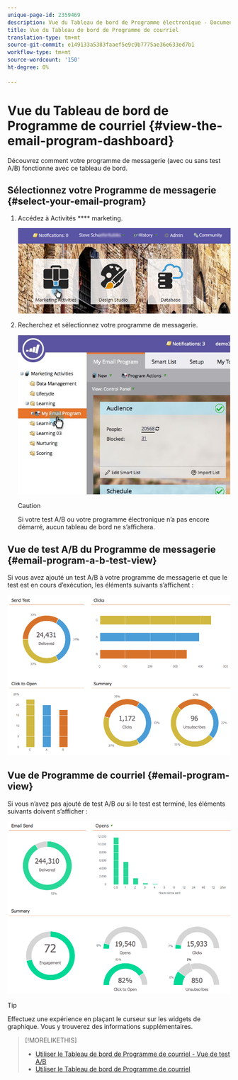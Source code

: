 ```yaml
---
unique-page-id: 2359469
description: Vue du Tableau de bord de Programme électronique - Documentation du marketing - Documentation du produit
title: Vue du Tableau de bord de Programme de courriel
translation-type: tm+mt
source-git-commit: e149133a5383faaef5e9c9b7775ae36e633ed7b1
workflow-type: tm+mt
source-wordcount: '150'
ht-degree: 0%

---
```



# Vue du Tableau de bord de Programme de courriel {#view-the-email-program-dashboard}

Découvrez comment votre programme de messagerie (avec ou sans test A/B) fonctionne avec ce tableau de bord.

## Sélectionnez votre Programme de messagerie {#select-your-email-program}

1. Accédez à Activités **** marketing.

   ![](assets/login-marketing-activities.png)

1. Recherchez et sélectionnez votre programme de messagerie.

   ![](assets/selectemailprogram.jpg)

   >[!CAUTION]
   >
   >Si votre test A/B ou votre programme électronique n’a pas encore démarré, aucun tableau de bord ne s’affichera.

## Vue de test A/B du Programme de messagerie {#email-program-a-b-test-view}

Si vous avez ajouté un test A/B à votre programme de messagerie et que le test est en cours d’exécution, les éléments suivants s’affichent :

![](assets/image2014-9-12-14-3a2-3a25.png)

## Vue de Programme de courriel {#email-program-view}

Si vous n’avez pas ajouté de test A/B *ou* si le test est terminé, les éléments suivants doivent s’afficher :

![](assets/image2014-9-12-14-3a3-3a3.png)

>[!TIP]
>
>Effectuez une expérience en plaçant le curseur sur les widgets de graphique. Vous y trouverez des informations supplémentaires.

>[!MORELIKETHIS]
>
>* [Utiliser le Tableau de bord de Programme de courriel - Vue de test A/B](../../../../product-docs/email-marketing/email-programs/email-program-actions/email-test-a-b-test/use-the-email-program-dashboard-a-b-test-view.md)
>* [Utiliser le Tableau de bord de Programme de courriel](use-the-email-program-dashboard.md)

>



